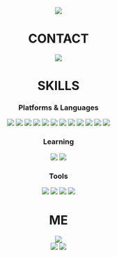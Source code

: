 <div align="center"> 
    <img src="https://capsule-render.vercel.app/api?type=waving&color=gradient&height=300&section=header&text=Science%20Fiction%20Novelist&fontSize=70&animation=fadeIn&fontAlignY=40&desc=bestswlkh0310">
    <h1>CONTACT</h1>
    <a href="hhhello0507@gmail.com"><img src="https://img.shields.io/badge/Gmail-FFFFFF?style=for-the-badge&logo=Gmail&logoColor=#ff0000&link=mailto:wonjongah@gmail.com"/></a>
    <h1>SKILLS</h1>
    <h3>Platforms & Languages</h3>
    <img src="https://img.shields.io/badge/Kotlin-7F52FF.svg?&style=for-the-badge&logo=Kotlin&logoColor=white"/>
    <img src="https://img.shields.io/badge/Android-3DDC84.svg?&style=for-the-badge&logo=Android&logoColor=white"/>
    <img src="https://img.shields.io/badge/Java-007396.svg?&style=for-the-badge&logo=Java&logoColor=white"/>
    <img src="https://img.shields.io/badge/Spring-6DB33F.svg?&style=for-the-badge&logo=Spring&logoColor=white"/>
    <img src="https://img.shields.io/badge/HTML5-E34F26.svg?&style=for-the-badge&logo=HTML5&logoColor=white"/>
    <img src="https://img.shields.io/badge/CSS3-1572B6.svg?&style=for-the-badge&logo=CSS3&logoColor=white"/>
    <img src="https://img.shields.io/badge/JavaScript-F7DF1E?style=for-the-badge&logo=javascript&logoColor=black"/>
    <img src="https://img.shields.io/badge/Node.js-339933?style=for-the-badge&logo=Node.js&logoColor=white"/>
    <img src="https://img.shields.io/badge/Express-000000?style=for-the-badge&logo=Express&logoColor=white"/>
    <img src="https://img.shields.io/badge/C-A8B9CC?style=for-the-badge&logo=C&logoColor=white"/>
    <img src="https://img.shields.io/badge/C%23-000000?style=for-the-badge&logo=Csharp&logoColor=white"/>
    <img src="https://img.shields.io/badge/Python-3776AB?style=for-the-badge&logo=Python&logoColor=white"/>
    <h3>Learning</h3>
    <img src="https://img.shields.io/badge/React-61DAFB?style=for-the-badge&logo=React&logoColor=black"/>
    <img src="https://img.shields.io/badge/Swift-F05138?style=for-the-badge&logo=Swift&logoColor=white"/>
    <h3>Tools</h3>
    <img src="https://img.shields.io/badge/PyCharm-000000?style=for-the-badge&logo=PyCharm&logoColor=white"/>
    <img src="https://img.shields.io/badge/Visual%20Studio%20Code-007ACC.svg?&style=for-the-badge&logo=Visual%20Studio%20Code&logoColor=white"/>
    <img src="https://img.shields.io/badge/Android%20Studio-3DDC84.svg?&style=for-the-badge&logo=Android%20Studio&logoColor=white"/>
    <img src="https://img.shields.io/badge/unity-%23000000.svg?style=for-the-badge&logo=unity&logoColor=white"/>
    <h1>ME</h1>
    <img src="https://github-readme-stats.vercel.app/api?username=bestswlkh0310&bg_color=30,e96443,904e95&title_color=fff&text_color=fff"/>
    <br>
    <img src="http://mazassumnida.wtf/api/v2/generate_badge?boj=hhhello0507"/>
    <img src="https://github-readme-stats.vercel.app/api/top-langs/?username=bestswlkh0310&layout=compact&theme=demo">

